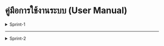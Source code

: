 # คู่มือการใช้งานระบบ (User Manual)

<details>
<summary>Sprint-1</summary>

### 1. การเปลี่ยนภาษา
#### ขั้นตอนการเปลี่ยนภาษา  
1. กดเมนูภาษาที่เขียนว่า **English**  
2. เลือกภาษาที่ต้องการ  

![alt text](../manual_pic/home.png)  

![alt text](../manual_pic/home_drop_lang.png)  

![alt text](../manual_pic/changed_lang.png)  

### 2. การดูข้อมูลกลุ่มวิจัยและนักวิจัย
#### วิธีดูข้อมูล  
1. กดเมนู **RESEARCH GROUP**  

![alt text](../manual_pic/hover_research_group.png)  

![alt text](../manual_pic/research_group_page.png)  

2. กดปุ่ม **More detail** กลุ่มที่สนใจ  

![alt text](../manual_pic/hover_more_detail.png)  

![alt text](../manual_pic/group_detail.png)  

3. กดที่ชื่อนักวิจัยที่สนใจ  

![alt text](../manual_pic/hover_researcher.png)  

![alt text](../manual_pic/researcher_info_from_g.png)  


</details>

---

<details>
<summary>Sprint-2</summary>

### 1. การดูข้อมูลกลุ่มวิจัยและนักวิจัย
#### วิธีดูข้อมูล  

<br>
<br>

User -  all user
<br>
1. กดเมนู **RESEARCH GROUP**  

![alt text](../manual_pic/hover_research_group.png)  

![alt text](../manual_pic/sprint2/2_11.png) 

<br>
<br>

2. กดปุ่ม **More detail** ของกลุ่มที่สนใจแล้วจะสามารถดูงานวิจัยที่เกี่ยวข้อง อีกทั้งยังสามารถกดชื่อสมาชิกในกลุ่มเพื่อดูข้อมูลได้อีกด้วย

![alt text](../manual_pic/sprint2/1_1.png) 
 


<br>
<br>

### 2. สร้างประกาศรับสมัครคนเข้าร่วมทำวิจัย
#### วิธีดูข้อมูล  

User - หัวหน้ากลุ่มวิจัย

1. เมื่อเข้าสู่ระบบและเข้ามายังหน้า RESEARCH GROUP แล้ว หัวหน้ากลุ่มวิจัยจะสามารถกดปุ่ม **เพิ่มการประกาศรับสมัคร** ได้

![alt text](../manual_pic/sprint2/2_1.png)  

<br>
<br>

2. หัวหน้ากลุ่มวิจัยจะสามารถ **สร้างโปรเจ็ค** ที่ต้องการเปิดรับสมัคร

![alt text](../manual_pic/sprint2/2_2.png) 

![alt text](../manual_pic/sprint2/2_3.png) 

![alt text](../manual_pic/sprint2/2_4.png) 

![alt text](../manual_pic/sprint2/2_5.png) 

<br>
<br>

3. หัวหน้ากลุ่มวิจัยจะสามารถ **สร้างประกาศรับสมัครภายใต้โปรเจ็ค** นั้น ๆ ได้

![alt text](../manual_pic/sprint2/2_6.png)   

![alt text](../manual_pic/sprint2/2_7.png) 

![alt text](../manual_pic/sprint2/2_8.png) 

![alt text](../manual_pic/sprint2/2_9.png) 

![alt text](../manual_pic/sprint2/2_10.png) 

<br>
<br>

User - all user

1. เมื่อผู้ใช้เข้ามาที่หน้า **RESEARCH GROUP** จะสามารถเห็นได้ว่ามีกลุ่มวิจัยใดบ้างที่เปิดรับสมัคร

![alt text](../manual_pic/sprint2/2_11.png)  

<br>
<br>

2. เมื่อผู้ใช้เข้ามาที่หน้า **รายละเอียดกลุ่มวิจัย** จะสามารถเห็นประกาศการเปิดรับสมัครทั้งหมดภายในกลุ่มนี้

![alt text](../manual_pic/sprint2/2_12.png) 

<br>
<br>

3. เมื่อผู้ใช้สามารถเข้าไปดูรายละเอียดการเปิดรับสมัครได้


![alt text](../manual_pic/sprint2/2_13.png) 


</details>
